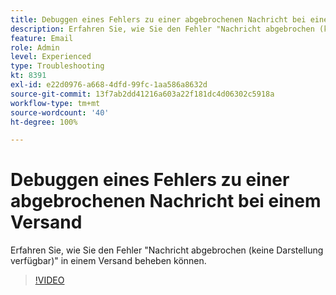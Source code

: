 ```yaml
---
title: Debuggen eines Fehlers zu einer abgebrochenen Nachricht bei einem Versand
description: Erfahren Sie, wie Sie den Fehler "Nachricht abgebrochen (keine Darstellung verfügbar)" in einem Versand beheben können.
feature: Email
role: Admin
level: Experienced
type: Troubleshooting
kt: 8391
exl-id: e22d0976-a668-4dfd-99fc-1aa586a8632d
source-git-commit: 13f7ab2dd41216a603a22f181dc4d06302c5918a
workflow-type: tm+mt
source-wordcount: '40'
ht-degree: 100%

---
```


# Debuggen eines Fehlers zu einer abgebrochenen Nachricht bei einem Versand

Erfahren Sie, wie Sie den Fehler &quot;Nachricht abgebrochen (keine Darstellung verfügbar)&quot; in einem Versand beheben können.

>[!VIDEO](https://video.tv.adobe.com/v/335895?quality=12&learn=on)
